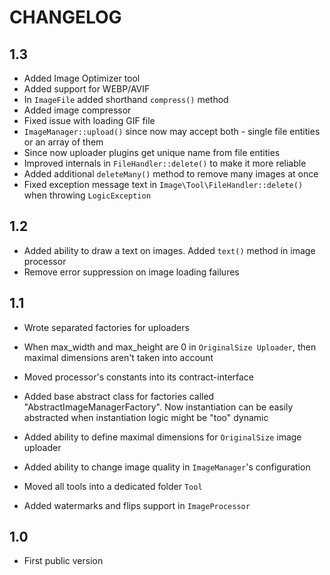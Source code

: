 CHANGELOG
=========

1.3
---

 * Added Image Optimizer tool
 * Added support for WEBP/AVIF
 * In `ImageFile` added shorthand `compress()` method
 * Added image compressor
 * Fixed issue with loading GIF file
 * `ImageManager::upload()` since now may accept both - single file entities or an array of them
 * Since now uploader plugins get unique name from file entities
 * Improved internals in `FileHandler::delete()` to make it more reliable
 * Added additional `deleteMany()` method to remove many images at once
 * Fixed exception message text in `Image\Tool\FileHandler::delete()` when throwing `LogicException`

1.2
---

 * Added ability to draw a text on images. Added `text()` method in image processor
 * Remove error suppression on image loading failures

1.1
---

 * Wrote separated factories for uploaders
 * When max_width and max_height are 0 in `OriginalSize Uploader`, then maximal dimensions aren't taken into account
 * Moved processor's constants into its contract-interface
 * Added base abstract class for factories called "AbstractImageManagerFactory". 
   Now instantiation can be easily abstracted when instantiation logic might be "too" dynamic
 
 * Added ability to define maximal dimensions for `OriginalSize` image uploader
 * Added ability to change image quality in `ImageManager`'s configuration
 * Moved all tools into a dedicated folder `Tool`
 * Added watermarks and flips support in `ImageProcessor`

1.0
---

 * First public version